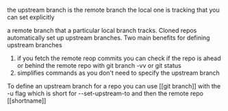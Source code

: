 the upstream branch is the remote branch the local one is tracking that you can set explicitly

a remote branch that a particular local branch tracks. Cloned repos automatically set up upstream branches. Two main benefits for defining upstream branches
1. if you fetch the remote reop commits you can check if the repo is ahead or behind the remote repo with git branch -vv or git status
2. simplifies commands as you don't need to specify the upstream branch

To define an upstream branch for a repo you can use [[git branch]] with the -u flag which is short for --set-upstream-to and then the remote repo [[shortname]]
